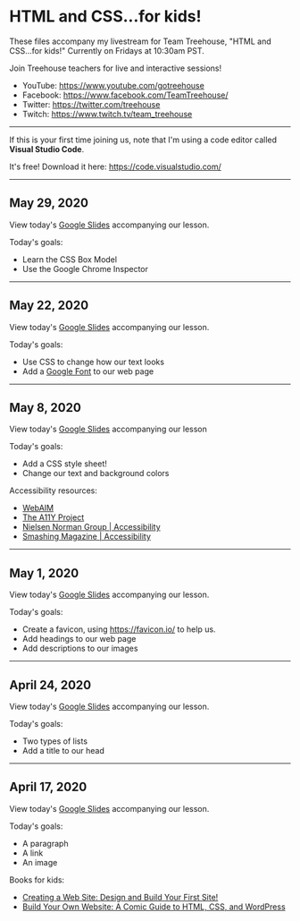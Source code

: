 # HTML and CSS...for kids!

These files accompany my livestream for Team Treehouse, "HTML and CSS...for kids!" Currently on Fridays at 10:30am PST.

Join Treehouse teachers for live and interactive sessions!

* YouTube: https://www.youtube.com/gotreehouse
* Facebook: https://www.facebook.com/TeamTreehouse/
* Twitter: https://twitter.com/treehouse
* Twitch: https://www.twitch.tv/team_treehouse

---

If this is your first time joining us, note that I'm using a code editor called **Visual Studio Code**.

It's free! Download it here: https://code.visualstudio.com/

---

## May 29, 2020

View today's [Google Slides](https://docs.google.com/presentation/d/1LIJgu03Cpk48I3ON-lRDm62sDT9c5nMbCCaxtD0BImQ/edit?usp=sharing) accompanying our lesson.

Today's goals:

* Learn the CSS Box Model
* Use the Google Chrome Inspector

---

## May 22, 2020

View today's [Google Slides](https://docs.google.com/presentation/d/1puActfv3Gf-V0eNUWrYM114I16aipSMm-fU18xAdlfI/edit?usp=sharing) accompanying our lesson.

Today's goals:

* Use CSS to change how our text looks
* Add a [Google Font](https://fonts.google.com/) to our web page

---

## May 8, 2020

View today's [Google Slides](https://docs.google.com/presentation/d/1CExyzfmjcKsnMKG8rcuMLiuCGX2C5NiL4Nx88MGDUss/edit?usp=sharing) accompanying our lesson

Today's goals: 

* Add a CSS style sheet!
* Change our text and background colors

Accessibility resources:

* [WebAIM](https://webaim.org/)
* [The A11Y Project](https://a11yproject.com/)
* [Nielsen Norman Group | Accessibility](https://www.nngroup.com/topic/accessibility/)
* [Smashing Magazine | Accessibility](https://www.smashingmagazine.com/category/accessibility/)

---

## May 1, 2020

View today's [Google Slides](https://docs.google.com/presentation/d/1tr-sTP6AthWGPKEXZ3CR-KlMSzIQKAT7E5KK14EpEmk/edit?usp=sharing) accompanying our lesson.

Today's goals:

* Create a favicon, using https://favicon.io/ to help us.
* Add headings to our web page
* Add descriptions to our images

---

## April 24, 2020

View today's [Google Slides](https://docs.google.com/presentation/d/1AzqqXTkeSak8e8BKBSvOD9Mhpn9-VgZg3A-YQPOPpbE/edit?usp=sharing) accompanying our lesson.

Today's goals:

* Two types of lists
* Add a title to our head

---

## April 17, 2020

View today's [Google Slides](https://docs.google.com/presentation/d/1dlAAvxBrKVzJ87X8uFDXdRQGBur5HgYvtEUajeSLlKI/edit?usp=sharing) accompanying our lesson.

Today's goals:

* A paragraph
* A link
* An image

Books for kids:

* [Creating a Web Site: Design and Build Your First Site!](https://www.amazon.com/Creating-Web-Site-Design-Dummies/dp/1119376513/ref=as_li_ss_tl?s=books&ie=UTF8&qid=1519604047&sr=1-1&keywords=creating+a+website+dummies&pldnSite=1&linkCode=sl1&tag=indus053-20&linkId=dd186b9010669a85f9bd9fc1b41b4e2e)
* [Build Your Own Website: A Comic Guide to HTML, CSS, and WordPress](https://www.amazon.com/Build-Your-Own-Website-WordPress-ebook/dp/B00NEX6IB0)